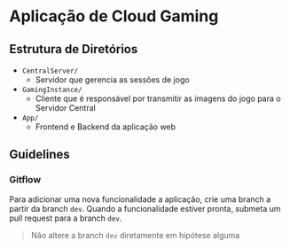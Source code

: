 # Aplicação de Cloud Gaming

## Estrutura de Diretórios
- `CentralServer/`
  - Servidor que gerencia as sessões de jogo
- `GamingInstance/`
  - Cliente que é responsável por transmitir as imagens do jogo para o Servidor Central
- `App/`
  - Frontend e Backend da aplicação web

## Guidelines

### Gitflow

Para adicionar uma nova funcionalidade a aplicação, crie uma branch a partir da branch `dev`. Quando a funcionalidade estiver pronta, submeta um pull request para a branch `dev`.

> Não altere a branch `dev` diretamente em hipótese alguma
